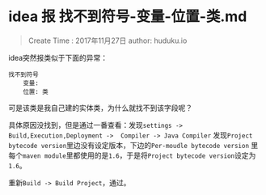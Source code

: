 
# idea 报 找不到符号-变量-位置-类.md

> Create Time : 2017年11月27日 author: huduku.io

idea突然报类似于下面的异常：

```
找不到符号
    变量:
    位置: 类
```

可是该类是我自己建的实体类，为什么就找不到该字段呢？

具体原因没找到，但是通过一番查看：发现`settings -> Build,Execution,Deployment ->  Compiler -> Java Compiler`
发现`Project bytecode version`里边没有设定版本，下边的`Per-moudle bytecode version` 里每个`maven module`里都使用的是`1.6`，于是将`Project bytecode version`设定为`1.6`。

重新`Build -> Build Project`，通过。
